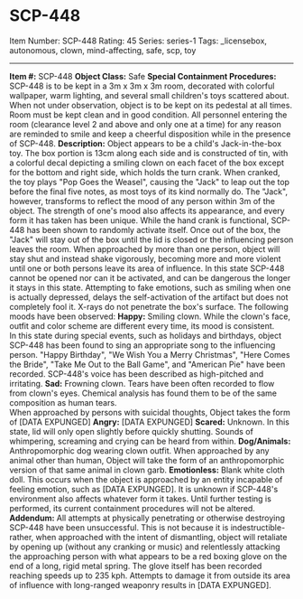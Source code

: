 # SCP-448
Item Number: SCP-448
Rating: 45
Series: series-1
Tags: _licensebox, autonomous, clown, mind-affecting, safe, scp, toy

---

**Item #:** SCP-448
**Object Class:** Safe
**Special Containment Procedures:** SCP-448 is to be kept in a 3m x 3m x 3m room, decorated with colorful wallpaper, warm lighting, and several small children's toys scattered about. When not under observation, object is to be kept on its pedestal at all times. Room must be kept clean and in good condition. All personnel entering the room (clearance level 2 and above and only one at a time) for any reason are reminded to smile and keep a cheerful disposition while in the presence of SCP-448.
**Description:** Object appears to be a child's Jack-in-the-box toy. The box portion is 13cm along each side and is constructed of tin, with a colorful decal depicting a smiling clown on each facet of the box except for the bottom and right side, which holds the turn crank. When cranked, the toy plays "Pop Goes the Weasel", causing the "Jack" to leap out the top before the final five notes, as most toys of its kind normally do.
The "Jack", however, transforms to reflect the mood of any person within 3m of the object. The strength of one's mood also affects its appearance, and every form it has taken has been unique. While the hand crank is functional, SCP-448 has been shown to randomly activate itself. Once out of the box, the "Jack" will stay out of the box until the lid is closed or the influencing person leaves the room.
When approached by more than one person, object will stay shut and instead shake vigorously, becoming more and more violent until one or both persons leave its area of influence. In this state SCP-448 cannot be opened nor can it be activated, and can be dangerous the longer it stays in this state. Attempting to fake emotions, such as smiling when one is actually depressed, delays the self-activation of the artifact but does not completely fool it. X-rays do not penetrate the box's surface.
The following moods have been observed:
**Happy:** Smiling clown. While the clown's face, outfit and color scheme are different every time, its mood is consistent.  
In this state during special events, such as holidays and birthdays, object SCP-448 has been found to sing an appropriate song to the influencing person. "Happy Birthday", "We Wish You a Merry Christmas", "Here Comes the Bride", "Take Me Out to the Ball Game", and "American Pie" have been recorded. SCP-448's voice has been described as high-pitched and irritating.
**Sad:** Frowning clown. Tears have been often recorded to flow from clown's eyes. Chemical analysis has found them to be of the same composition as human tears.  
When approached by persons with suicidal thoughts, Object takes the form of [DATA EXPUNGED]
**Angry:** [DATA EXPUNGED]
**Scared:** Unknown. In this state, lid will only open slightly before quickly shutting. Sounds of whimpering, screaming and crying can be heard from within.
**Dog/Animals:** Anthropomorphic dog wearing clown outfit. When approached by any animal other than human, Object will take the form of an anthropomorphic version of that same animal in clown garb.
**Emotionless:** Blank white cloth doll. This occurs when the object is approached by an entity incapable of feeling emotion, such as [DATA EXPUNGED].
It is unknown if SCP-448's environment also affects whatever form it takes. Until further testing is performed, its current containment procedures will not be altered.
**Addendum:** All attempts at physically penetrating or otherwise destroying SCP-448 have been unsuccessful. This is not because it is indestructible- rather, when approached with the intent of dismantling, object will retaliate by opening up (without any cranking or music) and relentlessly attacking the approaching person with what appears to be a red boxing glove on the end of a long, rigid metal spring. The glove itself has been recorded reaching speeds up to 235 kph. Attempts to damage it from outside its area of influence with long-ranged weaponry results in [DATA EXPUNGED].